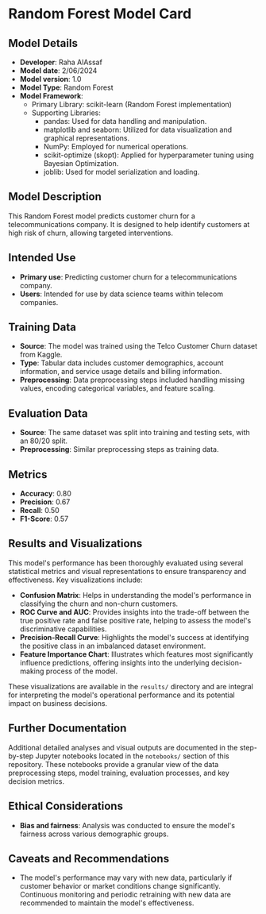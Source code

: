 # Random Forest Model Card

## Model Details
- **Developer**: Raha AlAssaf
- **Model date**: 2/06/2024
- **Model version**: 1.0
- **Model Type**: Random Forest
- **Model Framework**:
  - Primary Library: scikit-learn (Random Forest implementation)
  - Supporting Libraries:
    - pandas: Used for data handling and manipulation.
    - matplotlib and seaborn: Utilized for data visualization and graphical representations.
    - NumPy: Employed for numerical operations.
    - scikit-optimize (skopt): Applied for hyperparameter tuning using Bayesian Optimization.
    - joblib: Used for model serialization and loading.

## Model Description
This Random Forest model predicts customer churn for a telecommunications company. It is designed to help identify customers at high risk of churn, allowing targeted interventions.

## Intended Use
- **Primary use**: Predicting customer churn for a telecommunications company.
- **Users**: Intended for use by data science teams within telecom companies.

## Training Data
- **Source**: The model was trained using the Telco Customer Churn dataset from Kaggle.
- **Type**: Tabular data includes customer demographics, account information, and service usage details and billing information.
- **Preprocessing**: Data preprocessing steps included handling missing values, encoding categorical variables, and feature scaling.

## Evaluation Data
- **Source**: The same dataset was split into training and testing sets, with an 80/20 split.
- **Preprocessing**: Similar preprocessing steps as training data.

## Metrics
- **Accuracy**: 0.80
- **Precision**: 0.67
- **Recall**: 0.50
- **F1-Score**: 0.57

## Results and Visualizations
This model's performance has been thoroughly evaluated using several statistical metrics and visual representations to ensure transparency and effectiveness. Key visualizations include:
- **Confusion Matrix**: Helps in understanding the model's performance in classifying the churn and non-churn customers.
- **ROC Curve and AUC**: Provides insights into the trade-off between the true positive rate and false positive rate, helping to assess the model's discriminative capabilities.
- **Precision-Recall Curve**: Highlights the model's success at identifying the positive class in an imbalanced dataset environment.
- **Feature Importance Chart**: Illustrates which features most significantly influence predictions, offering insights into the underlying decision-making process of the model.

These visualizations are available in the `results/` directory and are integral for interpreting the model's operational performance and its potential impact on business decisions.

## Further Documentation
Additional detailed analyses and visual outputs are documented in the step-by-step Jupyter notebooks located in the `notebooks/` section of this repository. These notebooks provide a granular view of the data preprocessing steps, model training, evaluation processes, and key decision metrics.

## Ethical Considerations
- **Bias and fairness**: Analysis was conducted to ensure the model's fairness across various demographic groups. 

## Caveats and Recommendations
- The model's performance may vary with new data, particularly if customer behavior or market conditions change significantly. Continuous monitoring and periodic retraining with new data are recommended to maintain the model's effectiveness.


